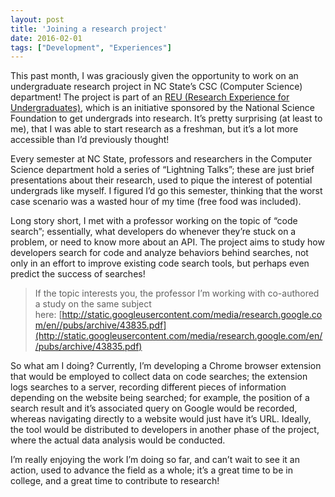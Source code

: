 ```yaml
---
layout: post
title: 'Joining a research project'
date: 2016-02-01
tags: ["Development", "Experiences"]
---
```


This past month, I was graciously given the opportunity to work on an undergraduate research project in NC State’s CSC (Computer Science) department! The project is part of an [REU (Research Experience for Undergraduates)](https://www.nsf.gov/crssprgm/reu/), which is an initiative sponsored by the National Science Foundation to get undergrads into research. It’s pretty surprising (at least to me), that I was able to start research as a freshman, but it’s a lot more accessible than I’d previously thought!

Every semester at NC State, professors and researchers in the Computer Science department hold a series of “Lightning Talks”; these are just brief presentations about their research, used to pique the interest of potential undergrads like myself. I figured I’d go this semester, thinking that the worst case scenario was a wasted hour of my time (free food was included).

Long story short, I met with a professor working on the topic of “code search”; essentially, what developers do whenever they’re stuck on a problem, or need to know more about an API. The project aims to study how developers search for code and analyze behaviors behind searches, not only in an effort to improve existing code search tools, but perhaps even predict the success of searches!

> If the topic interests you, the professor I’m working with co-authored a study on the same subject here: [http://static.googleusercontent.com/media/research.google.com/en//pubs/archive/43835.pdf](http://static.googleusercontent.com/media/research.google.com/en//pubs/archive/43835.pdf)

So what am I doing? Currently, I’m developing a Chrome browser extension that would be employed to collect data on code searches; the extension logs searches to a server, recording different pieces of information depending on the website being searched; for example, the position of a search result and it’s associated query on Google would be recorded, whereas navigating directly to a website would just have it’s URL. Ideally, the tool would be distributed to developers in another phase of the project, where the actual data analysis would be conducted.

I’m really enjoying the work I’m doing so far, and can’t wait to see it an action, used to advance the field as a whole; it’s a great time to be in college, and a great time to contribute to research!

